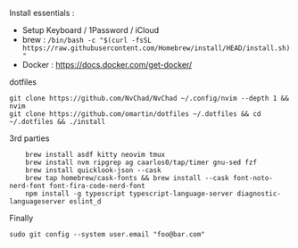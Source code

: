 Install essentials : 
* Setup Keyboard / 1Password / iCloud
* brew : `/bin/bash -c "$(curl -fsSL https://raw.githubusercontent.com/Homebrew/install/HEAD/install.sh)"`
* Docker : https://docs.docker.com/get-docker/

dotfiles
```
git clone https://github.com/NvChad/NvChad ~/.config/nvim --depth 1 && nvim
git clone https://github.com/omartin/dotfiles ~/.dotfiles && cd ~/.dotfiles && ./install
```


3rd parties
```
    brew install asdf kitty neovim tmux
    brew install nvm ripgrep ag caarlos0/tap/timer gnu-sed fzf
    brew install quicklook-json --cask
    brew tap homebrew/cask-fonts && brew install --cask font-noto-nerd-font font-fira-code-nerd-font 
    npm install -g typescript typescript-language-server diagnostic-languageserver eslint_d
```

Finally
```
sudo git config --system user.email "foo@bar.com"
```
